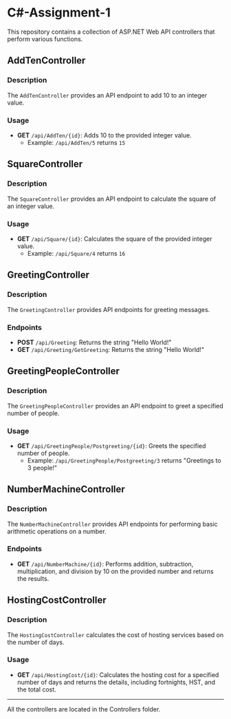 # C#-Assignment-1

This repository contains a collection of ASP.NET Web API controllers that perform various functions.

## AddTenController

### Description
The `AddTenController` provides an API endpoint to add 10 to an integer value.

### Usage
- **GET** `/api/AddTen/{id}`: Adds 10 to the provided integer value.
  - Example: `/api/AddTen/5` returns `15`

## SquareController

### Description
The `SquareController` provides an API endpoint to calculate the square of an integer value.

### Usage
- **GET** `/api/Square/{id}`: Calculates the square of the provided integer value.
  - Example: `/api/Square/4` returns `16`

## GreetingController

### Description
The `GreetingController` provides API endpoints for greeting messages.

### Endpoints
- **POST** `/api/Greeting`: Returns the string "Hello World!"
- **GET** `/api/Greeting/GetGreeting`: Returns the string "Hello World!"

## GreetingPeopleController

### Description
The `GreetingPeopleController` provides an API endpoint to greet a specified number of people.

### Usage
- **GET** `/api/GreetingPeople/Postgreeting/{id}`: Greets the specified number of people.
  - Example: `/api/GreetingPeople/Postgreeting/3` returns "Greetings to 3 people!"

## NumberMachineController

### Description
The `NumberMachineController` provides API endpoints for performing basic arithmetic operations on a number.

### Endpoints
- **GET** `/api/NumberMachine/{id}`: Performs addition, subtraction, multiplication, and division by 10 on the provided number and returns the results.

## HostingCostController

### Description
The `HostingCostController` calculates the cost of hosting services based on the number of days.

### Usage
- **GET** `/api/HostingCost/{id}`: Calculates the hosting cost for a specified number of days and returns the details, including fortnights, HST, and the total cost.

---
All the controllers are located in the Controllers folder.
